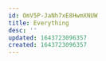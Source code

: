 ```yaml
---
id: OmV5P-JaNh7xE8HwmXNUW
title: Everything
desc: ''
updated: 1643723096357
created: 1643723096357
---
```


